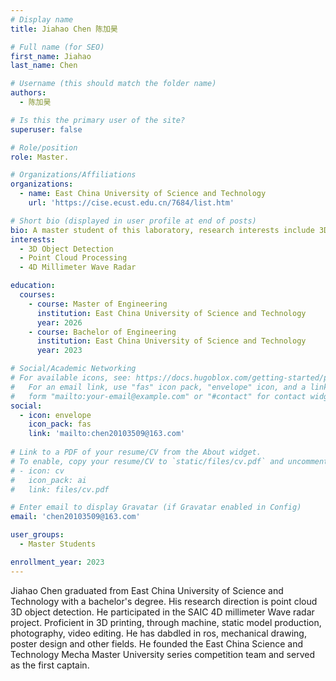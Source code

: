 ```yaml
---
# Display name
title: Jiahao Chen 陈加昊

# Full name (for SEO)
first_name: Jiahao
last_name: Chen

# Username (this should match the folder name)
authors:
  - 陈加昊

# Is this the primary user of the site?
superuser: false

# Role/position
role: Master.

# Organizations/Affiliations
organizations:
  - name: East China University of Science and Technology
    url: 'https://cise.ecust.edu.cn/7684/list.htm'

# Short bio (displayed in user profile at end of posts)
bio: A master student of this laboratory, research interests include 3D Object Detection, Point Cloud Processing and 4D Millimeter Wave Radar.
interests:
  - 3D Object Detection
  - Point Cloud Processing
  - 4D Millimeter Wave Radar

education:
  courses:
    - course: Master of Engineering
      institution: East China University of Science and Technology
      year: 2026
    - course: Bachelor of Engineering
      institution: East China University of Science and Technology
      year: 2023

# Social/Academic Networking
# For available icons, see: https://docs.hugoblox.com/getting-started/page-builder/#icons
#   For an email link, use "fas" icon pack, "envelope" icon, and a link in the
#   form "mailto:your-email@example.com" or "#contact" for contact widget.
social:
  - icon: envelope
    icon_pack: fas
    link: 'mailto:chen20103509@163.com'
    
# Link to a PDF of your resume/CV from the About widget.
# To enable, copy your resume/CV to `static/files/cv.pdf` and uncomment the lines below.
# - icon: cv
#   icon_pack: ai
#   link: files/cv.pdf

# Enter email to display Gravatar (if Gravatar enabled in Config)
email: 'chen20103509@163.com'

user_groups:
  - Master Students

enrollment_year: 2023
---
```


Jiahao Chen graduated from East China University of Science and Technology with a bachelor's degree. His research direction is point cloud 3D object detection. He participated in the SAIC 4D millimeter Wave radar project. Proficient in 3D printing, through machine, static model production, photography, video editing. He has dabdled in ros, mechanical drawing, poster design and other fields. He founded the East China Science and Technology Mecha Master University series competition team and served as the first captain.
